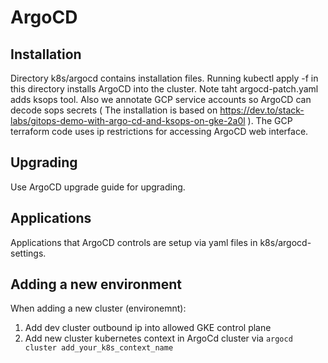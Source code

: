 # ArgoCD


## Installation

Directory k8s/argocd contains installation files. Running kubectl apply -f in this directory installs ArgoCD into the cluster. Note taht argocd-patch.yaml adds ksops tool. Also we annotate GCP service accounts so ArgoCD can decode sops secrets ( The installation is based on https://dev.to/stack-labs/gitops-demo-with-argo-cd-and-ksops-on-gke-2a0l ). The GCP terraform code uses ip restrictions for accessing ArgoCD web interface.

## Upgrading

Use ArgoCD upgrade guide for upgrading.

## Applications

Applications that ArgoCD controls are setup via yaml files in k8s/argocd-settings. 


## Adding a new environment 

When adding a new cluster (environemnt):

1. Add dev cluster outbound ip into allowed GKE control plane
2. Add new cluster kubernetes context in ArgoCd cluster via ```argocd cluster add_your_k8s_context_name```

